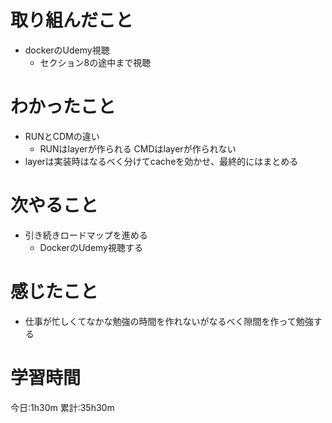 # 取り組んだこと
  - dockerのUdemy視聴
    - セクション8の途中まで視聴

# わかったこと
  - RUNとCDMの違い
    - RUNはlayerが作られる CMDはlayerが作られない
  - layerは実装時はなるべく分けてcacheを効かせ、最終的にはまとめる

# 次やること
  - 引き続きロードマップを進める
    - DockerのUdemy視聴する

# 感じたこと
  - 仕事が忙しくてなかな勉強の時間を作れないがなるべく隙間を作って勉強する

# 学習時間
今日:1h30m
累計:35h30m
